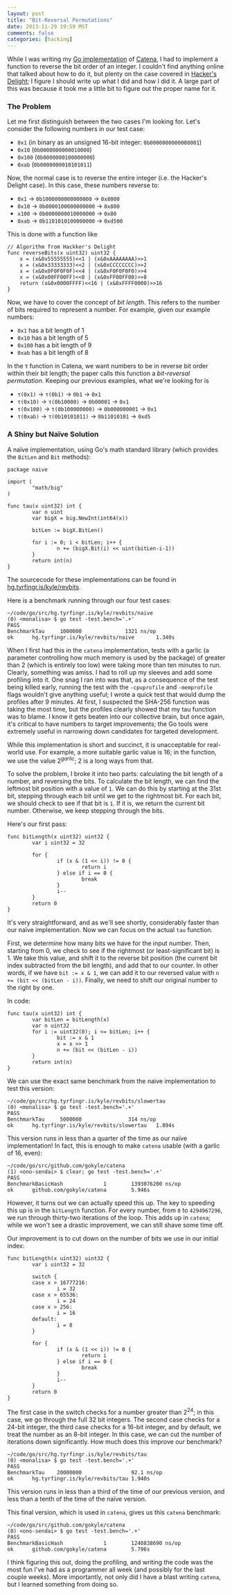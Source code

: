 ```yaml
---
layout: post
title: "Bit-Reversal Permutations"
date: 2013-11-29 19:59 MST
comments: false
categories: [hacking]
---
```


While I was writing my
[Go implementation](https://github.com/kisom/catena) of
[Catena](http://eprint.iacr.org/2013/525.pdf), I had to implement a
function to reverse the bit order of an integer. I couldn't find
anything online that talked about how to do it, but plenty on the case
covered in [Hacker's Delight](http://www.hackersdelight.org/); I
figure I should write up what I did and how I did it. A large part of
this was because it took me a little bit to figure out the proper name
for it.

### The Problem

Let me first distinguish between the two cases I'm looking for. Let's
consider the following numbers in our test case:

* `0x1` (in binary as an unsigned 16-bit integer: `0b0000000000000001`)
* `0x10` (`0b0000000000010000`)
* `0x100` (`0b0000000100000000`)
* `0xab` (`0b0000000010101011`)

Now, the normal case is to reverse the entire integer (i.e. the
Hacker's Delight case). In this case, these numbers reverse to:

* `0x1` -> `0b1000000000000000` -> `0x8000`
* `0x10` -> `0b0000100000000000` -> `0x800`
* `x100` -> `0b0000000010000000` -> `0x80`
* `0xab` -> `0b1101010100000000` -> `0xd500`

This is done with a function like

```
// Algorithm from Hackker's Delight
func reverseBits(x uint32) uint32 {
    x = (x&0x55555555)<<1 | (x&0xAAAAAAAA)>>1
    x = (x&0x33333333)<<2 | (x&0xCCCCCCCC)>>2
    x = (x&0x0F0F0F0F)<<4 | (x&0xF0F0F0F0)>>4
    x = (x&0x00FF00FF)<<8 | (x&0xFF00FF00)>>8
    return (x&0x0000FFFF)<<16 | (x&0xFFFF0000)>>16
}

```

Now, we have to cover the concept of *bit length*. This refers to the
number of bits required to represent a number. For example, given our
example numbers:

* `0x1` has a bit length of 1
* `0x10` has a bit length of 5
* `0x100` has a bit length of 9
* `0xab` has a bit length of 8

In the τ function in Catena, we want numbers to be in reverse bit
order within their bit length; the paper calls this function a
*bit-reversal permutation*. Keeping our previous examples, what we're
looking for is

* `τ(0x1)` -> `τ(0b1)` -> `0b1` -> `0x1`
* `τ(0x10)` -> `τ(0b10000)` -> `0b00001` -> `0x1`
* `τ(0x100)` -> `τ(0b100000000)` -> `0b000000001` -> `0x1`
* `τ(0xab)` -> `τ(0b10101011)` -> `0b11010101` -> `0xd5`

### A Shiny but Naïve Solution

A naïve implementation, using Go's math standard library (which
provides the `BitLen` and `Bit` methods):

```
package naive

import (
        "math/big"
)

func tau(x uint32) int {
        var n uint
        var bigX = big.NewInt(int64(x))

        bitLen := bigX.BitLen()

        for i := 0; i < bitLen; i++ {
                n += (bigX.Bit(i) << uint(bitLen-i-1))
        }
        return int(n)
}
```

The sourcecode for these implementations can be found in
[hg.tyrfingr.is/kyle/revbits](http://hg.tyrfingr.is/kyle/revbits).

Here is a benchmark running through our four test cases:

```
~/code/go/src/hg.tyrfingr.is/kyle/revbits/naive
(0) <monalisa> $ go test -test.bench='.+'
PASS
BenchmarkTau     1000000              1321 ns/op
ok      hg.tyrfingr.is/kyle/revbits/naive       1.340s
```

When I first had this in the `catena` implementation, tests with a
garlic (a parameter controlling how much memory is used by the
package) of greater than 2 (which is entirely too low) were taking
more than ten minutes to run. Clearly, something was amiss. I had to
roll up my sleeves and add some profiling into it. One snag I ran into
was that, as a consequence of the test being killed early, running the
test with the `-cpuprofile` and `-memprofile` flags wouldn't give
anything useful; I wrote a quick test that would dump the profiles
after 9 minutes. At first, I suspected the SHA-256 function was taking
the most time, but the profiles clearly showed that my tau function
was to blame. I know it gets beaten into our collective brain, but
once again, it's critical to have numbers to target improvements; the
Go tools were extremely useful in narrowing down candidates for
targeted development.

While this implementation is short and succinct, it is unacceptable
for real-world use. For example, a more suitable garlic value is 16;
in the function, we use the value 2<sup>*garlic*</sup>; 2 is a long
ways from that.

To solve the problem, I broke it into two parts: calculating the bit
length of a number, and reversing the bits. To calculate the bit
length, we can find the leftmost bit position with a value of `1`. We
can do this by starting at the 31st bit, stepping through each bit
until we get to the rightmost bit. For each bit, we should check to
see if that bit is `1`. If it is, we return the current bit
number. Otherwise, we keep stepping through the bits.

Here's our first pass:

```
func bitLength(x uint32) uint32 {
        var i uint32 = 32

        for {
                if (x & (1 << i)) != 0 {
                        return i
                } else if i == 0 {
                        break
                }
                i--
        }
        return 0
}
```

It's very straightforward, and as we'll see shortly, considerably
faster than our naïve implementation. Now we can focus on the actual
`tau` function.

First, we determine how many bits we have for the input number. Then,
starting from 0, we check to see if the rightmost (or
least-significant bit) is 1. We take this value, and shift it to the
reverse bit position (the current bit index subtracted from the bit
length), and add that to our counter. In other words, if we have `bit
:= x & 1`, we can add it to our reversed value with `n += (bit <<
(bitLen - i))`. Finally, we need to shift our original number to the
right by one.

In code:

```
func tau(x uint32) int {
        var bitLen = bitLength(x)
        var n uint32
        for i := uint32(0); i <= bitLen; i++ {
                bit := x & 1
                x = x >> 1
                n += (bit << (bitLen - i))
        }
        return int(n)
}
```

We can use the exact same benchmark from the naive implementation to
test this version:

```
~/code/go/src/hg.tyrfingr.is/kyle/revbits/slowertau
(0) <monalisa> $ go test -test.bench='.+'
PASS
BenchmarkTau     5000000               314 ns/op
ok      hg.tyrfingr.is/kyle/revbits/slowertau   1.894s
```

This version runs in less than a quarter of the time as our naïve
implementation! In fact, this is enough to make `catena` usable (with
a garlic of 16, even):

```
~/code/go/src/github.com/gokyle/catena
(1) <ono-sendai> $ clear; go test -test.bench='.+'
PASS
BenchmarkBasicHash             1        1393076200 ns/op
ok      github.com/gokyle/catena        5.946s
```

However, it turns out we can actually speed this up. The key to
speeding this up is in the `bitLength` function. For every number,
from `0` to `4294967296`, we run through thirty-two iterations of the
loop. This adds up in `catena`; while we won't see a drastic
improvement, we can still shave some time off.

Our improvement is to cut down on the number of bits we use in our
initial index:

```
func bitLength(x uint32) uint32 {
        var i uint32 = 32

        switch {
        case x > 16777216:
                i = 32
        case x > 65536:
                i = 24
        case x > 256:
                i = 16
        default:
                i = 8
        }

        for {
                if (x & (1 << i)) != 0 {
                        return i
                } else if i == 0 {
                        break
                }
                i--
        }
        return 0
}
```

The first case in the switch checks for a number greater than
2<sup>24</sup>; in this case, we go through the full 32 bit
integers. The second case checks for a 24-bit integer, the third case
checks for a 16-bit integer, and by default, we treat the number as an
8-bit integer. In this case, we can cut the number of iterations down
significantly. How much does this improve our benchmark?

```
~/code/go/src/hg.tyrfingr.is/kyle/revbits/tau
(0) <monalisa> $ go test -test.bench='.+'
PASS
BenchmarkTau    20000000                92.1 ns/op
ok      hg.tyrfingr.is/kyle/revbits/tau 1.940s
```

This version runs in less than a third of the time of our previous
version, and less than a tenth of the time of the naïve version.

This final version, which is used in `catena`, gives us this
`catena` benchmark:

```
~/code/go/src/github.com/gokyle/catena
(0) <ono-sendai> $ go test -test.bench='.+'
PASS
BenchmarkBasicHash             1        1240838690 ns/op
ok      github.com/gokyle/catena        5.796s
```

I think figuring this out, doing the profiling, and writing the code
was the most fun I've had as a programmer all week (and possibly for
the last couple weeks). More importantly, not only did I have a blast
writing `catena`, but I learned something from doing so.
